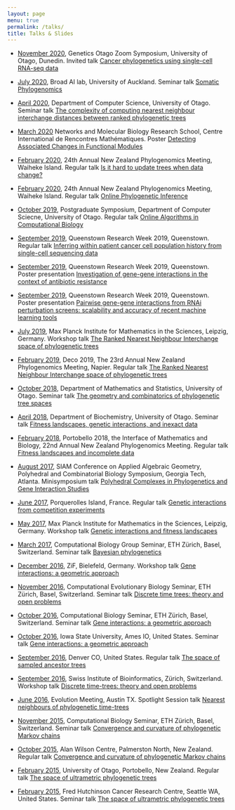 ```yaml
---
layout: page
menu: true
permalink: /talks/
title: Talks & Slides
---
```


- [November 2020](https://blogs.otago.ac.nz/go/events/#GO%20Zoom%20Symposium), Genetics Otago Zoom Symposium, University of Otago, Dunedin. Invited talk [Cancer phylogenetics using single-cell RNA-seq data](2020_GO_Moravec.pdf)

- [July 2020](https://www.auckland.ac.nz/en/news/2020/04/21/AI-for-every-day-and-the-end-of-work.html), Broad AI lab, University of Auckland.
Seminar talk [Somatic Phylogenomics](2020_Auckland_Broad_AI)

- [April 2020](https://www.cs.otago.ac.nz/seminars/home.html), Department of Computer Science, University of Otago.
Seminar talk [The complexity of computing nearest neighbour interchange distances between ranked phylogenetic trees](2020_CS_Otago_Lena.pdf)

- [March 2020](https://conferences.cirm-math.fr/2305.html) Networks and Molecular Biology Research School, Centre International de Rencontres Mathématiques.
Poster [Detecting Associated Changes in Functional Modules](2020_Marseille_Kieran.pdf)

- [February 2020](https://uoaevents.eventsair.com/annual-nz-phylogenomics-meeting-2020/standard-reg/Site/Register), 24th Annual New Zealand Phylogenomics Meeting, Waiheke Island.
Regular talk [Is it hard to update trees when data change?](2020_phyloNZ_Waiheke)

- [February 2020](https://uoaevents.eventsair.com/annual-nz-phylogenomics-meeting-2020/standard-reg/Site/Register), 24th Annual New Zealand Phylogenomics Meeting, Waiheke Island.
Regular talk [Online Phylogenetic Inference](2020_phyloNZ_Lena.pdf)

- [October 2019](https://www.otago.ac.nz/computer-science/index.html), Postgraduate Symposium, Department of Computer Sciecne, University of Otago.
Regular talk [Online Algorithms in Computational Biology](2020_Postgrad_Symposium_Lena.pdf)

- [September 2019](https://www.queenstownresearchweek.org/), Queenstown Research Week 2019, Queenstown.
Regular talk [Inferring within patient cancer cell population history from single-cell sequencing data](MoravecQRW2019.pdf)

- [September 2019](https://www.queenstownresearchweek.org/), Queenstown Research Week 2019, Queenstown.
Poster presentation [Investigation of gene-gene interactions in the context of antibiotic resistance](2019_QRW_Astra.pdf)

- [September 2019](https://www.queenstownresearchweek.org/), Queenstown Research Week 2019, Queenstown.
Poster presentation [Pairwise gene-gene interactions from RNAi perturbation screens: scalability and accuracy of recent machine learning tools](2019_QRW_Kieran.pdf)

- [July 2019](https://www.mis.mpg.de/nlalg/research.html), Max Planck Institute for Mathematics in the Sciences, Leipzig, Germany.
Workshop talk [The Ranked Nearest Neighbour Interchange space of phylogenetic trees](2019_Leipzig_MPI_Lena.pdf)

- [February 2019](https://www.canterbury.ac.nz/engineering/schools/mathematics-statistics/research/bio/events/deco-2019/), Deco 2019, The 23rd Annual New Zealand Phylogenomics Meeting, Napier.
Regular talk [The Ranked Nearest Neighbour Interchange
space of phylogenetic trees](2019_NZPGM.pdf)

- [October 2018](http://www.maths.otago.ac.nz/?events_seminararchives=P1), Department of Mathematics and Statistics, University of Otago.
Seminar talk [The geometry and combinatorics of phylogenetic tree spaces](2018_Otago_Maths)

- [April 2018](https://www.otago.ac.nz/biochemistry/news/events/otago683209.html), Department of Biochemistry, University of Otago.
Seminar talk [Fitness landscapes, genetic interactions, and inexact data](2018_Otago_Biochem)

- [February 2018](http://www.canterbury.ac.nz/engineering/schools/mathematics-statistics/research/bio/events/portobello-2018/), Portobello 2018, the Interface of Mathematics and Biology, 22nd Annual New Zealand Phylogenomics Meeting.
Regular talk [Fitness landscapes and incomplete data](2018_Portobello)

- [August 2017](https://www.siam.org/meetings/ag17/), SIAM Conference on Applied Algebraic Geometry, Polyhedral and Combinatorial Biology Symposium, Georgia Tech, Atlanta.
Minisymposium talk [Polyhedral Complexes in Phylogenetics and Gene Interaction Studies](2017_SIAM_AG)

- [June 2017](http://www.lirmm.fr/mceb2017/), Porquerolles Island, France.
Regular talk [Genetic interactions from competition experiments](2017_MCEB)

- [May 2017](https://www.mis.mpg.de/calendar/conferences/2017/interalg.html), Max Planck Institute for Mathematics in the Sciences, Leipzig, Germany.
Workshop talk [Genetic interactions and fitness landscapes](2017_Leipzig_MPI)

- [March 2017](https://www.bsse.ethz.ch/cbg), Computational Biology Group Seminar, ETH Zürich, Basel, Switzerland.
Seminar talk [Bayesian phylogenetics](2017_March_ETH_CBG)

- [December 2016](http://www.uni-bielefeld.de/ZIF/KG/2016GeneRegulation/Events/), ZiF, Bielefeld, Germany.
Workshop talk [Gene interactions: a geometric approach](2016_ZiF)

- [November 2016](https://www.bsse.ethz.ch/cevo), Computational Evolutionary Biology Seminar, ETH Zürich, Basel, Switzerland.
Seminar talk [Discrete time trees: theory and open problems](2016_ETH_CEB)

- [October 2016](https://www.bsse.ethz.ch/cbg), Computational Biology Seminar, ETH Zürich, Basel, Switzerland.
Seminar talk [Gene interactions: a geometric approach](2016_ETH_CBG)

- [October 2016](http://phyloworks.org/), Iowa State University, Ames IO, United States.
Seminar talk [Gene interactions: a geometric approach](2016_ISU)

- [September 2016](http://community.geosociety.org/gsa2016/home), Denver CO, United States.
Regular talk [The space of sampled ancestor trees](2016_GSA.pdf)

- [September 2016](http://www.sib.swiss/), Swiss Institute of Bioinformatics, Zürich, Switzerland.
Workshop talk [Discrete time-trees: theory and open problems](2016_PhyloSIB)

- [June 2016](http://www.evolutionmeetings.org/special-talks.html), Evolution Meeting, Austin TX.
Spotlight Session talk [Nearest neighbours of phylogenetic time-trees](2016_Evolution.pdf)

- [November 2015](https://www.bsse.ethz.ch/cbg), Computational Biology Seminar, ETH Zürich, Basel, Switzerland.
Seminar talk [Convergence and curvature of phylogenetic Markov chains](2015_ETH.pdf)

- [October 2015](http://www.allanwilsoncentre.ac.nz/), Alan Wilson Centre, Palmerston North, New Zealand.
Regular talk [Convergence and curvature of phylogenetic Markov chains](2015_AWC.pdf)

- [February 2015](http://www.math.canterbury.ac.nz/bio/events/portobello2015/), University of Otago, Portobello, New Zealand.
Regular talk [The space of ultrametric phylogenetic trees](2015_NZPGM.pdf)

- [February 2015](http://matsen.fhcrc.org), Fred Hutchinson Cancer Research Centre, Seattle WA, United States.
Seminar talk [The space of ultrametric phylogenetic trees](2015_Hutch.pdf)
